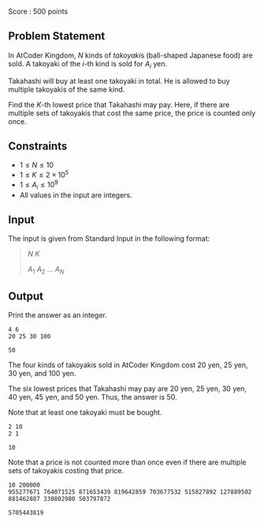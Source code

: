 Score : $500$ points

## Problem Statement

In AtCoder Kingdom, $N$ kinds of *takoyaki*s (ball-shaped Japanese food) are sold.  A takoyaki of the $i$-th kind is sold for $A_i$ yen.

Takahashi will buy at least one takoyaki in total.  He is allowed to buy multiple takoyakis of the same kind.

Find the $K$-th lowest price that Takahashi may pay.  Here, if there are multiple sets of takoyakis that cost the same price, the price is counted only once.

## Constraints

- $1 \le N \le 10$
- $1 \le K \le 2 \times 10^5$
- $1 \le A_i \le 10^9$
- All values in the input are integers.

## Input

The input is given from Standard Input in the following format:

> $N$ $K$
> 
> $A_1$ $A_2$ $\dots$ $A_N$

## Output

Print the answer as an integer.

```input1
4 6
20 25 30 100
```

```output1
50
```

The four kinds of takoyakis sold in AtCoder Kingdom cost $20$ yen, $25$ yen, $30$ yen, and $100$ yen.

The six lowest prices that Takahashi may pay are $20$ yen, $25$ yen, $30$ yen, $40$ yen, $45$ yen, and $50$ yen.  Thus, the answer is $50$.

Note that at least one takoyaki must be bought.

```input2
2 10
2 1
```

```output2
10
```

Note that a price is not counted more than once even if there are multiple sets of takoyakis costing that price.

```input3
10 200000
955277671 764071525 871653439 819642859 703677532 515827892 127889502 881462887 330802980 503797872
```

```output3
5705443819
```